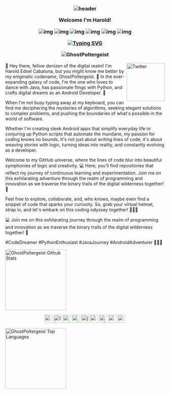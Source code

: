 <h3 align="center">
  
  ![header](https://user-images.githubusercontent.com/59575502/127335491-fdba1874-e943-4d3c-ab8c-678ffe22f8b8.png)
  
  Welcome I'm Harold!
  
![img](https://custom-icon-badges.herokuapp.com/badge/Repo-blue.svg?logo=repo)
![img](https://custom-icon-badges.herokuapp.com/badge/Star-yellow.svg?logo=star)
![img](https://custom-icon-badges.herokuapp.com/badge/Issue-red.svg?logo=issue)
![img](https://custom-icon-badges.herokuapp.com/badge/Fork-orange.svg?logo=fork)
![img](https://custom-icon-badges.herokuapp.com/badge/Commit-green.svg?logo=commit)
![img](https://custom-icon-badges.herokuapp.com/badge/Pull%20Request-purple.svg?logo=pr)

[![Typing SVG](https://readme-typing-svg.herokuapp.com?font=Fira+Code&pause=1000&color=02F722&center=true&vCenter=true&width=435&lines=%7C+Harold+Edsel+Cabaluna+%7C;%7C+Android+Developer+%7C;%7C+Python++Enthusiast+%7C;%7C+GhostPoltergeist+%7C)](https://git.io/typing-svg)  <p align="center" height='140px' > <img src="https://komarev.com/ghpvc/?username=GhostPoltergeist&label=visitors&color=31c442&style=plastic" alt="GhostPoltergeist" /> </p>

  </h3>
  <a href="https://www.facebook.com/OwJis" target="_blank"><img src="https://user-images.githubusercontent.com/59575502/127344027-e36cd957-8c9b-40f7-84ed-6da175648343.png" height="120px" width="120px" alt="Twitter" align="right"></a>

<p> 👋 Hey there, fellow denizen of the digital realm! I'm Harold Edsel Cabaluna, but you might know me better by my enigmatic codename, GhostPoltergeist. 🌟 In the ever-expanding galaxy of code, I'm the one who loves to dance with Java, has passionate flings with Python, and crafts digital dreams as an Android Developer. 🚀 </p>

<p> When I'm not busy typing away at my keyboard, you can find me deciphering the mysteries of algorithms, seeking elegant solutions to complex problems, and pushing the boundaries of what's possible in the world of software.

Whether I'm creating sleek Android apps that simplify everyday life or conjuring up Python scripts that automate the mundane, my passion for coding knows no bounds. It's not just about writing lines of code; it's about weaving stories with logic, turning ideas into reality, and constantly evolving as a developer.

Welcome to my GitHub universe, where the lines of code blur into beautiful symphonies of logic and creativity. 💻 Here, you'll find repositories that reflect my journey of continuous learning and experimentation. Join me on this exhilarating adventure through the realm of programming and innovation as we traverse the binary trails of the digital wilderness together! 🌌 

Feel free to explore, collaborate, and, who knows, maybe even find a snippet of code that sparks your curiosity. So, grab your virtual helmet, strap in, and let's embark on this coding odyssey together! 📱🌟🐍</p>


<p> 💻 Join me on this exhilarating 
journey through the realm of programming and innovation as we traverse the binary 
trails of the digital wilderness together! 🌌 </p>


<p> #CodeDreamer #PythonEnthusiast #JavaJourney #AndroidAdventurer 📱🌟🐍 </p> 


<a href="https://github.com/GhostPoltergeist">
  <img alt="GhostPoltergeist Github Stats"
       src="https://github-readme-stats.vercel.app/api/?username=GhostPoltergeist&show_icons=true&title_color=fff&icon_color=79ff97&text_color=9f9f9f&bg_color=151515&show_icons=true&count_private=true&hide_border=true"
       height="192px"/>
</a>

<p align="center">
  <img src="https://user-images.githubusercontent.com/59575502/127426751-01af6b81-3523-47d2-95b8-6166f9c3c3aa.png" alt="c" width="25" height="25" />
  <img src="https://user-images.githubusercontent.com/59575502/127427976-be2bc801-ad71-4480-bda4-a6f64926cb7b.png" alt="linux" width="25" height="25" />
  <img src="https://user-images.githubusercontent.com/59575502/127426759-a687aa90-d647-46c9-86f7-c8e948f8095e.png" alt="python" width="25" height="25" />
  <img src="https://user-images.githubusercontent.com/59575502/127427981-bfaa39a1-bce1-4f63-85c4-f61f14f39f46.png" alt="windows" width="25" height="25" />
  <img src="https://user-images.githubusercontent.com/59575502/127428627-06e9cfab-80ba-45a2-8891-96121397ec9c.png" alt="java" width="25" height="25" />
  <img src="https://user-images.githubusercontent.com/59575502/127428630-7563c6a0-4ce4-4b21-9473-b7c2b149f3c4.png" alt="mysql" width="25" height="25" />
  <img src="https://user-images.githubusercontent.com/59575502/127427975-18b027b4-dc7f-4616-b9b4-42019b54e8db.png" alt="git" width="25" height="25" />
  <img src="https://user-images.githubusercontent.com/59575502/127427980-4b5ba4cf-daee-474f-a500-872181ccc470.png" alt="vscode" width="25" height="25" />
  <img src="https://user-images.githubusercontent.com/59575502/127427342-0ff4c732-b5dd-4f67-b4d3-e6cc3d9d7f72.png" alt="android" width="25" height="25" />
</p>

<a href="https://github.com/GhostPoltergeist">
  <img alt="GhostPoltergeist Top Languages"
       src="https://github-readme-stats.vercel.app/api/top-langs/?username=GhostPoltergeist"
       height="192px"/>
</a>
